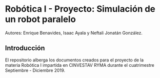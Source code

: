 # Robótica I - Proyecto: Simulación de un robot paralelo

Autores: Enrique Benavides, Isaac Ayala y 
Neftali Jonatán González.

## Introducción

El repositorio alberga los documentos creados para el 
proyecto de la materia Robótica I impartida en 
CINVESTAV RYMA durante el cuatrimestre 
Septiembre - Diciembre 2019.
